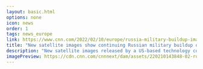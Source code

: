 ```yaml
---
layout: basic.html
options: none
icon: news
order: 1
tags: news_europe
link: https://www.cnn.com/2022/02/10/europe/russia-military-buildup-images-intl/index.html
title: "New satellite images show continuing Russian military buildup on three sides of Ukraine"
description: "New satellite images released by a US-based technology company appear to show continuing Russian military buildup in Crimea, western Russia and Belarus, as pressure continues to mount on Ukraine from three directions, underscoring fears that the Kremlin is planning an incursion into Ukrainian territory."
imagePreview: https://cdn.cnn.com/cnnnext/dam/assets/220210143848-02-russia-military-buildup-satellite-images-0210-zyabrovka-video-synd-2.jpg
---
```

